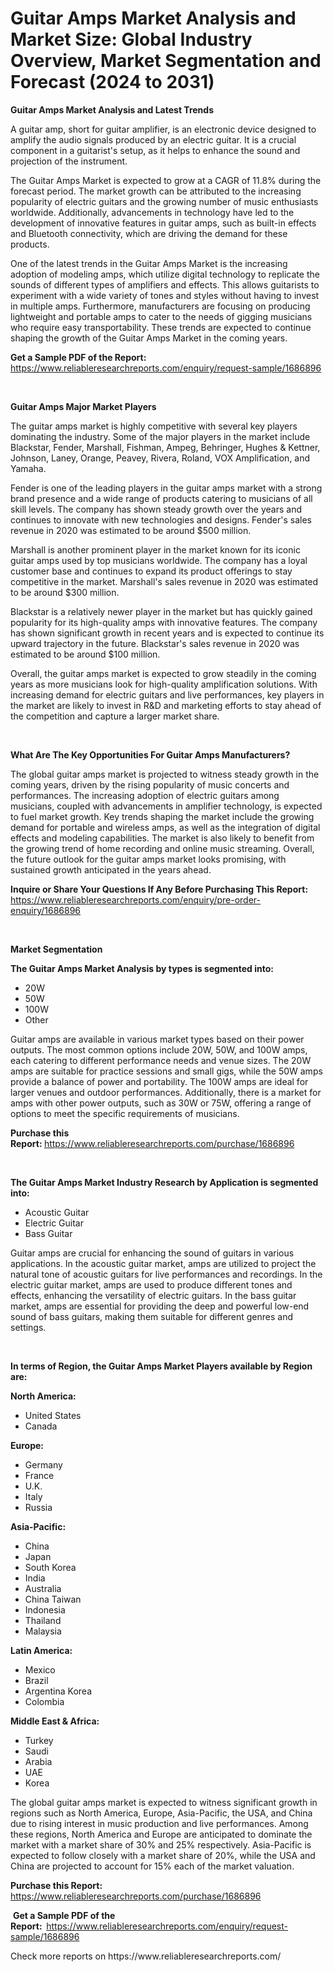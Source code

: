 <p><h1>Guitar Amps Market Analysis and Market Size: Global Industry Overview, Market Segmentation and Forecast (2024 to 2031)</h1></p><p><strong>Guitar Amps Market Analysis and Latest Trends</strong></p>
<p><p>A guitar amp, short for guitar amplifier, is an electronic device designed to amplify the audio signals produced by an electric guitar. It is a crucial component in a guitarist's setup, as it helps to enhance the sound and projection of the instrument.</p><p>The Guitar Amps Market is expected to grow at a CAGR of 11.8% during the forecast period. The market growth can be attributed to the increasing popularity of electric guitars and the growing number of music enthusiasts worldwide. Additionally, advancements in technology have led to the development of innovative features in guitar amps, such as built-in effects and Bluetooth connectivity, which are driving the demand for these products.</p><p>One of the latest trends in the Guitar Amps Market is the increasing adoption of modeling amps, which utilize digital technology to replicate the sounds of different types of amplifiers and effects. This allows guitarists to experiment with a wide variety of tones and styles without having to invest in multiple amps. Furthermore, manufacturers are focusing on producing lightweight and portable amps to cater to the needs of gigging musicians who require easy transportability. These trends are expected to continue shaping the growth of the Guitar Amps Market in the coming years.</p></p>
<p><strong>Get a Sample PDF of the Report:&nbsp;</strong> <a href="https://www.reliableresearchreports.com/enquiry/request-sample/1686896">https://www.reliableresearchreports.com/enquiry/request-sample/1686896</a></p>
<p>&nbsp;</p>
<p><strong>Guitar Amps Major Market Players</strong></p>
<p><p>The guitar amps market is highly competitive with several key players dominating the industry. Some of the major players in the market include Blackstar, Fender, Marshall, Fishman, Ampeg, Behringer, Hughes & Kettner, Johnson, Laney, Orange, Peavey, Rivera, Roland, VOX Amplification, and Yamaha.</p><p>Fender is one of the leading players in the guitar amps market with a strong brand presence and a wide range of products catering to musicians of all skill levels. The company has shown steady growth over the years and continues to innovate with new technologies and designs. Fender's sales revenue in 2020 was estimated to be around $500 million.</p><p>Marshall is another prominent player in the market known for its iconic guitar amps used by top musicians worldwide. The company has a loyal customer base and continues to expand its product offerings to stay competitive in the market. Marshall's sales revenue in 2020 was estimated to be around $300 million.</p><p>Blackstar is a relatively newer player in the market but has quickly gained popularity for its high-quality amps with innovative features. The company has shown significant growth in recent years and is expected to continue its upward trajectory in the future. Blackstar's sales revenue in 2020 was estimated to be around $100 million.</p><p>Overall, the guitar amps market is expected to grow steadily in the coming years as more musicians look for high-quality amplification solutions. With increasing demand for electric guitars and live performances, key players in the market are likely to invest in R&D and marketing efforts to stay ahead of the competition and capture a larger market share.</p></p>
<p>&nbsp;</p>
<p><strong>What Are The Key Opportunities For Guitar Amps Manufacturers?</strong></p>
<p><p>The global guitar amps market is projected to witness steady growth in the coming years, driven by the rising popularity of music concerts and performances. The increasing adoption of electric guitars among musicians, coupled with advancements in amplifier technology, is expected to fuel market growth. Key trends shaping the market include the growing demand for portable and wireless amps, as well as the integration of digital effects and modeling capabilities. The market is also likely to benefit from the growing trend of home recording and online music streaming. Overall, the future outlook for the guitar amps market looks promising, with sustained growth anticipated in the years ahead.</p></p>
<p><strong>Inquire or Share Your Questions If Any Before Purchasing This Report:</strong> <a href="https://www.reliableresearchreports.com/enquiry/pre-order-enquiry/1686896">https://www.reliableresearchreports.com/enquiry/pre-order-enquiry/1686896</a></p>
<p>&nbsp;</p>
<p><strong>Market Segmentation</strong></p>
<p><strong>The Guitar Amps Market Analysis by types is segmented into:</strong></p>
<p><ul><li>20W</li><li>50W</li><li>100W</li><li>Other</li></ul></p>
<p><p>Guitar amps are available in various market types based on their power outputs. The most common options include 20W, 50W, and 100W amps, each catering to different performance needs and venue sizes. The 20W amps are suitable for practice sessions and small gigs, while the 50W amps provide a balance of power and portability. The 100W amps are ideal for larger venues and outdoor performances. Additionally, there is a market for amps with other power outputs, such as 30W or 75W, offering a range of options to meet the specific requirements of musicians.</p></p>
<p><strong>Purchase this Report:&nbsp;</strong><a href="https://www.reliableresearchreports.com/purchase/1686896">https://www.reliableresearchreports.com/purchase/1686896</a></p>
<p>&nbsp;</p>
<p><strong>The Guitar Amps Market Industry Research by Application is segmented into:</strong></p>
<p><ul><li>Acoustic Guitar</li><li>Electric Guitar</li><li>Bass Guitar</li></ul></p>
<p><p>Guitar amps are crucial for enhancing the sound of guitars in various applications. In the acoustic guitar market, amps are utilized to project the natural tone of acoustic guitars for live performances and recordings. In the electric guitar market, amps are used to produce different tones and effects, enhancing the versatility of electric guitars. In the bass guitar market, amps are essential for providing the deep and powerful low-end sound of bass guitars, making them suitable for different genres and settings.</p></p>
<p>&nbsp;</p>
<p><strong>In terms of Region, the Guitar Amps Market Players available by Region are:</strong></p>
<p>
    <p> <strong> North America: </strong>
        <ul>
            <li>United States</li>
            <li>Canada</li>
        </ul>
        </p> 
    <p> <strong> Europe: </strong>
        <ul>
            <li>Germany</li>
            <li>France</li>
            <li>U.K.</li>
            <li>Italy</li>
            <li>Russia</li>
        </ul>
        </p> 
    <p> <strong> Asia-Pacific: </strong>
        <ul>
            <li>China</li>
            <li>Japan</li>
            <li>South Korea</li>
            <li>India</li>
            <li>Australia</li>
            <li>China Taiwan</li>
            <li>Indonesia</li>
            <li>Thailand</li>
            <li>Malaysia</li>
        </ul>
        </p> 
    <p> <strong> Latin America: </strong>
        <ul>
            <li>Mexico</li>
            <li>Brazil</li>
            <li>Argentina Korea</li>
            <li>Colombia</li>
        </ul>
        </p> 
    <p> <strong> Middle East & Africa: </strong>
        <ul>
            <li>Turkey</li>
            <li>Saudi</li>
            <li>Arabia</li>
            <li>UAE</li>
            <li>Korea</li>
        </ul>
    </p>
    </p>
<p><p>The global guitar amps market is expected to witness significant growth in regions such as North America, Europe, Asia-Pacific, the USA, and China due to rising interest in music production and live performances. Among these regions, North America and Europe are anticipated to dominate the market with a market share of 30% and 25% respectively. Asia-Pacific is expected to follow closely with a market share of 20%, while the USA and China are projected to account for 15% each of the market valuation.</p></p>
<p><strong>Purchase this Report: </strong><a href="https://www.reliableresearchreports.com/purchase/1686896">https://www.reliableresearchreports.com/purchase/1686896</a></p>
<p>&nbsp;<strong>Get a Sample PDF of the Report:&nbsp;&nbsp;</strong><a href="https://www.reliableresearchreports.com/enquiry/request-sample/1686896">https://www.reliableresearchreports.com/enquiry/request-sample/1686896</a></p>
<p><strong></strong></p>
<p>Check more reports on https://www.reliableresearchreports.com/</p>